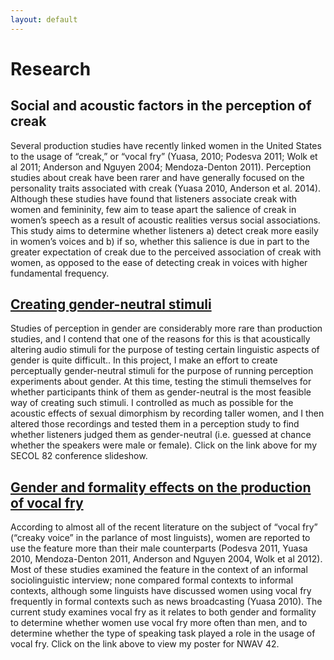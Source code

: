 ```yaml
---
layout: default
---
```


# Research

## Social and acoustic factors in the perception of creak

Several production studies have recently linked women in the United States to the usage of “creak,” or “vocal fry” (Yuasa, 2010; Podesva 2011; Wolk et al 2011; Anderson and Nguyen 2004; Mendoza-Denton 2011). Perception studies about creak have been rarer and have generally focused on the personality traits associated with creak (Yuasa 2010, Anderson et al. 2014). Although these studies have found that listeners associate creak with women and femininity, few aim to tease apart the salience of creak in women’s speech as a result of acoustic realities versus social associations. This study aims to determine whether listeners a) detect creak more easily in women’s voices and b) if so, whether this salience is due in part to the greater expectation of creak due to the perceived association of creak with women, as opposed to the ease of detecting creak in voices with higher fundamental frequency. 

## [Creating gender-neutral stimuli](/files/secol_presentation.pdf)

Studies of perception in gender are considerably more rare than production studies, and I contend that one of the reasons for this is that acoustically altering audio stimuli for the purpose of testing certain linguistic aspects of gender is quite difficult.. In this project, I make an effort to create perceptually gender-neutral stimuli for the purpose of running perception experiments about gender. At this time, testing the stimuli themselves for whether participants think of them as gender-neutral is the most feasible way of creating such stimuli. I controlled as much as possible for the acoustic effects of sexual dimorphism by recording taller women, and I then altered those recordings and tested them in a perception study to find whether listeners judged them as gender-neutral (i.e. guessed at chance whether the speakers were male or female). Click on the link above for my SECOL 82 conference slideshow.

## [Gender and formality effects on the production of vocal fry](/files/nwav_poster.pdf)

According to almost all of the recent literature on the subject of “vocal fry” (“creaky voice” in the parlance of most linguists), women are reported to use the feature more than their male counterparts (Podesva 2011, Yuasa 2010, Mendoza-Denton 2011, Anderson and Nguyen 2004, Wolk et al 2012). Most of these studies examined the feature in the context of an informal sociolinguistic interview; none compared formal contexts to informal contexts, although some linguists have discussed women using vocal fry frequently in formal contexts such as news broadcasting (Yuasa 2010). The current study examines vocal fry as it relates to both gender and formality to determine whether women use vocal fry more often than men, and to determine whether the type of speaking task played a role in the usage of vocal fry. Click on the link above to view my poster for NWAV 42.

